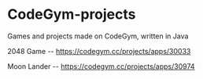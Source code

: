 # CodeGym-projects
Games and projects made on CodeGym, written in Java


2048 Game -- https://codegym.cc/projects/apps/30033

Moon Lander -- https://codegym.cc/projects/apps/30974
